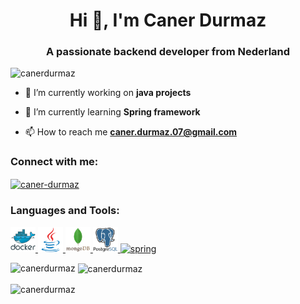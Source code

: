 

<h1 align="center">Hi 👋, I'm Caner Durmaz</h1>
<h3 align="center">A passionate backend developer from Nederland</h3>

<p align="left"> <img src="https://komarev.com/ghpvc/?username=canerdurmaz&label=Profile%20views&color=0e75b6&style=flat" alt="canerdurmaz" /> </p>

- 🔭 I’m currently working on **java projects**

- 🌱 I’m currently learning **Spring framework**

- 📫 How to reach me **caner.durmaz.07@gmail.com**

<h3 align="left">Connect with me:</h3>
<p align="left">
<a href="https://linkedin.com/in/caner-durmaz" target="blank"><img align="center" src="https://raw.githubusercontent.com/rahuldkjain/github-profile-readme-generator/master/src/images/icons/Social/linked-in-alt.svg" alt="caner-durmaz" height="30" width="40" /></a>
</p>

<h3 align="left">Languages and Tools:</h3>
<p align="left"> <a href="https://www.docker.com/" target="_blank" rel="noreferrer"> <img src="https://raw.githubusercontent.com/devicons/devicon/master/icons/docker/docker-original-wordmark.svg" alt="docker" width="40" height="40"/> </a> <a href="https://www.java.com" target="_blank" rel="noreferrer"> <img src="https://raw.githubusercontent.com/devicons/devicon/master/icons/java/java-original.svg" alt="java" width="40" height="40"/> </a> <a href="https://www.mongodb.com/" target="_blank" rel="noreferrer"> <img src="https://raw.githubusercontent.com/devicons/devicon/master/icons/mongodb/mongodb-original-wordmark.svg" alt="mongodb" width="40" height="40"/> </a> <a href="https://www.postgresql.org" target="_blank" rel="noreferrer"> <img src="https://raw.githubusercontent.com/devicons/devicon/master/icons/postgresql/postgresql-original-wordmark.svg" alt="postgresql" width="40" height="40"/> </a> <a href="https://spring.io/" target="_blank" rel="noreferrer"> <img src="https://www.vectorlogo.zone/logos/springio/springio-icon.svg" alt="spring" width="40" height="40"/> </a> </p>

<p><img align="left" src="https://github-readme-stats.vercel.app/api/top-langs?username=canerdurmaz&show_icons=true&locale=en&layout=compact" alt="canerdurmaz" /></p>

<p>&nbsp;<img align="center" src="https://github-readme-stats.vercel.app/api?username=canerdurmaz&show_icons=true&locale=en" alt="canerdurmaz" /></p>

<p><img align="center" src="https://github-readme-streak-stats.herokuapp.com/?user=canerdurmaz&" alt="canerdurmaz" /></p>
